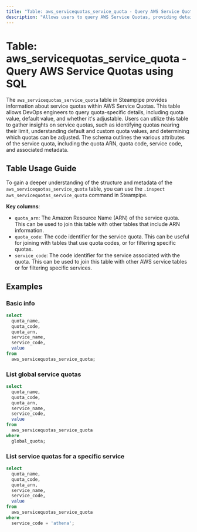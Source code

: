 ```yaml
---
title: "Table: aws_servicequotas_service_quota - Query AWS Service Quotas using SQL"
description: "Allows users to query AWS Service Quotas, providing detailed information about each quota's value, default value, and whether it's adjustable."
---
```


# Table: aws_servicequotas_service_quota - Query AWS Service Quotas using SQL

The `aws_servicequotas_service_quota` table in Steampipe provides information about service quotas within AWS Service Quotas. This table allows DevOps engineers to query quota-specific details, including quota value, default value, and whether it's adjustable. Users can utilize this table to gather insights on service quotas, such as identifying quotas nearing their limit, understanding default and custom quota values, and determining which quotas can be adjusted. The schema outlines the various attributes of the service quota, including the quota ARN, quota code, service code, and associated metadata.

## Table Usage Guide

To gain a deeper understanding of the structure and metadata of the `aws_servicequotas_service_quota` table, you can use the `.inspect aws_servicequotas_service_quota` command in Steampipe.

**Key columns**:

- `quota_arn`: The Amazon Resource Name (ARN) of the service quota. This can be used to join this table with other tables that include ARN information.
- `quota_code`: The code identifier for the service quota. This can be useful for joining with tables that use quota codes, or for filtering specific quotas.
- `service_code`: The code identifier for the service associated with the quota. This can be used to join this table with other AWS service tables or for filtering specific services.

## Examples

### Basic info

```sql
select
  quota_name,
  quota_code,
  quota_arn,
  service_name,
  service_code,
  value
from
  aws_servicequotas_service_quota;
```

### List global service quotas

```sql
select
  quota_name,
  quota_code,
  quota_arn,
  service_name,
  service_code,
  value
from
  aws_servicequotas_service_quota
where
  global_quota;
```

### List service quotas for a specific service

```sql
select
  quota_name,
  quota_code,
  quota_arn,
  service_name,
  service_code,
  value
from
  aws_servicequotas_service_quota
where
  service_code = 'athena';
```